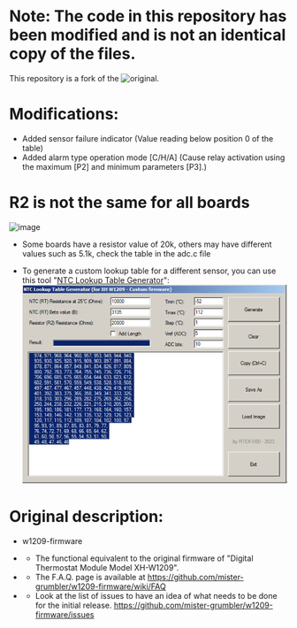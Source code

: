 # Note: The code in this repository has been modified and is not an identical copy of the files.


This repository is a fork of the ![original](https://github.com/mister-grumbler/w1209-firmware).

# Modifications:
- Added sensor failure indicator (Value reading below position 0 of the table)
- Added alarm type operation mode [C/H/A] (Cause relay activation using the maximum [P2] and minimum parameters [P3].)

# R2 is not the same for all boards
![image](https://raw.githubusercontent.com/rtek1000/w1209-firmware/master/Doc/w1209.png)

- Some boards have a resistor value of 20k, others may have different values such as 5.1k, check the table in the adc.c file

- To generate a custom lookup table for a different sensor, you can use this tool "[NTC Lookup Table Generator](https://github.com/rtek1000/NTC_Lookup_Table_Generator)":
![image](https://github.com/rtek1000/NTC_Lookup_Table_Generator/blob/main/Img/Image_1.png)

# Original description:
- w1209-firmware
- - The functional equivalent to the original firmware of "Digital Thermostat Module Model XH-W1209".

- - The F.A.Q. page is available at https://github.com/mister-grumbler/w1209-firmware/wiki/FAQ

- - Look at the list of issues to have an idea of what needs to be done for the initial release.
https://github.com/mister-grumbler/w1209-firmware/issues
